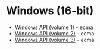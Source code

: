 Windows (16-bit)
=======

* [Windows API (volume 1)](https://www.christianroessler.net/tech/2002/winapi/e234-v1.pdf) - ecma
* [Windows API (volume 2)](https://www.christianroessler.net/tech/2002/winapi/e234-v2.pdf) - ecma
* [Windows API (volume 3)](https://www.christianroessler.net/tech/2002/winapi/e234-v3.pdf) - ecma
